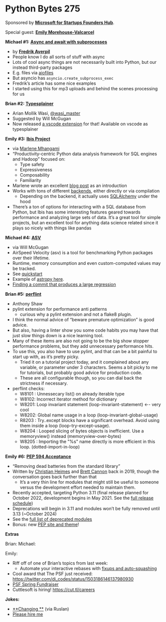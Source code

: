 # Python Bytes 275

Sponsored by [**Microsoft for Startups Founders Hub**](https://pythonbytes.fm/foundershub).

Special guest: [**Emily Morehouse-Valcarcel**](https://twitter.com/emilyemorehouse)

**Michael #1:** [**Async and await with subprocesses**](https://fredrikaverpil.github.io/2017/06/20/async-and-await-with-subprocesses/)

- by [**Fredrik Averpil**](https://fredrikaverpil.github.io/)
- People know I do all sorts of stuff with async
- Lots of cool async things are not necessarily built into Python, but our instead third-party packages
- E.g. files via [aiofiles](https://www.twilio.com/blog/working-with-files-asynchronously-in-python-using-aiofiles-and-asyncio)
- But asyncio has `asyncio.create_subprocess_exec` 
- Fredrik’s article has some nice examples
- I started using this for mp3 uploads and behind the scenes processing for us

**Brian #2:** [**Typesplainer**](https://typesplainer.herokuapp.com/)

- Arian Mollik Wasi, [@wasi_master](https://twitter.com/wasi_master) 
- Suggested by Will McGugan
- Now released [a vscode extension](https://twitter.com/wasi_master/status/1503103913070764032) for that! Available on vscode as typesplainer

**Emily** **#3:**  [**Ibis Project**](https://ibis-project.org/ibis-for-sql-programmers/)

- via [Marlene Mhangami](https://twitter.com/marlene_zw)
- “Productivity-centric Python data analysis framework for SQL engines and Hadoop” focused on:
    - Type safety
    - Expressiveness
    - Composability
    - Familiarity
- Marlene wrote an excellent [blog post](https://marlenemhangami.com/an-introduction-to-ibis-for-python-programmers) as an introduction
- Works with tons of different [backends](https://ibis-project.org/backends/), either directly or via compilation
    - Depending on the backend, it actually uses [SQLAlchemy](https://www.sqlalchemy.org/) under the hood
- There’s a ton of options for interacting with a SQL database from Python, but Ibis has some interesting features geared towards performance and analyzing large sets of data. It’s a great tool for simple projects, but an excellent tool for anything data science related since it plays so nicely with things like pandas

**Michael #4:** [**ASV**](https://asv.readthedocs.io/en/stable/)

- via Will McGugan
- AirSpeed Velocity (asv) is a tool for benchmarking Python packages over their lifetime.
- Runtime, memory consumption and even custom-computed values may be tracked.
- See [quickstart](https://asv.readthedocs.io/en/stable/using.html)
- Example of [astropy here](https://asv.readthedocs.io/en/stable/using.htmlhttps://www.astropy.org/astropy-benchmarks/).
- [Finding a commit that produces a large regression](https://asv.readthedocs.io/en/stable/using.html#finding-a-commit-that-produces-a-large-regression)

**Brian #5:** [**perflint**](https://github.com/tonybaloney/perflint)

- Anthony Shaw
- pylint extension for performance anti patterns
    - curious why a pylint extension and not a flake8 plugin.
- I think the normal advice of “beware premature optimization” is good advice.
- But also, having a linter show you some code habits you may have that just slow things down is a nice learning tool.
- Many of these items are also not going to be the big show stopper performance problems, but they add unnecessary performance hits.
- To use this, you also have to use pylint, and that can be a bit painful to start up with, as it’s pretty picky.
    - Tried it on a tutorial project today, and it complained about any variable, or parameter under 3 characters. Seems a bit picky to me for tutorials, but probably good advice for production code.
    - These are all configurable though, so you can dial back the strictness if necessary.
- perflint checks:
    - W8101 : Unnessecary list() on already iterable type
    - W8102: Incorrect iterator method for dictionary
    - W8201: Loop invariant statement (loop-invariant-statement) ←- very cool
    - W8202: Global name usage in a loop (loop-invariant-global-usage)
    - R8203 : Try..except blocks have a significant overhead. Avoid using them inside a loop (loop-try-except-usage).
    - W8204 : Looped slicing of bytes objects is inefficient. Use a memoryview() instead (memoryview-over-bytes)
    - W8205 : Importing the "%s" name directly is more efficient in this loop. (dotted-import-in-loop)

**Emily** **#6:** [**PEP 594 Acceptance**](https://peps.python.org/pep-0594/)

- “Removing dead batteries from the standard library”
- Written by [Christian Heimes](https://twitter.com/christianheimes) and [Brett Cannon](https://twitter.com/brettsky) back in 2019, though the conversation goes back further than that
    - It’s a very thin line for modules that might still be useful to someone versus the development effort needed to maintain them. 
- Recently accepted, targeting Python 3.11 (final release planned for October 2022, development begins in May 2021. See the [full release schedule](https://peps.python.org/pep-0664/))
- Deprecations will begin in 3.11 and modules won’t be fully removed until 3.13 (~October 2024)
- See the [full list of deprecated modules](https://peps.python.org/pep-0594/#deprecated-modules)
- Bonus: new [PEP site and theme](https://twitter.com/brettsky/status/1501671557503983617)!

**Extras** 

Brian:
Michael:

Emily: 

- Riff off of one of Brian’s topics from last week:
    - Automate your interactive rebases with [fixups and auto-squashing](https://thoughtbot.com/blog/autosquashing-git-commits)
- Cool award that The PSF just received: https://twitter.com/di_codes/status/1503186146137980930
- [PSF Spring Fundraiser](https://psfmember.org/civicrm/contribute/transact?reset=1&id=37)
- Cuttlesoft is hiring! https://cut.tl/careers

**Jokes:** 

- [**Changing \**](https://twitter.com/tenderlove/status/1498354428734107649) (via Ruslan)
- [Please hire me](https://twitter.com/PR0GRAMMERHUM0R/status/1502962705023520776)
